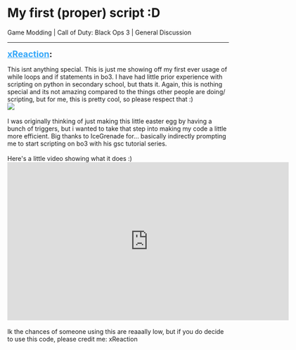 # My first (proper) script :D
Game Modding | Call of Duty: Black Ops 3 | General Discussion

---
<strong style="font-size: 1.4em;"><span style="text-decoration: underline;text-decoration-color: #34a7f9;"><span style="color:#34a7f9;">xReaction</span></span>:</strong>

<p>This isnt anything special. This is just me showing off my first ever usage of while loops and if statements in bo3. I have had little prior experience with scripting on python in secondary school, but thats it. Again, this is nothing special and its not amazing compared to the things other people are doing/ scripting, but for me, this is pretty cool, so please respect that :)<br />
<img style="max-width: 500px;" src="{{ '/wiki/threads/assets/a.69.png' | relative_url }}">
<br /><br />I was originally thinking of just making this little easter egg by having a bunch of triggers, but i wanted to take that step into making my code a little more efficient. Big thanks to IceGrenade for... basically indirectly prompting me to start scripting on bo3 with his gsc tutorial series.<br /><br />Here&#39;s a little video showing what it does :)<br /><iframe type="text/html" width="640" height="360" src="https://www.youtube.com/embed/w08-IHJCvMs" frameborder="0"></iframe><br /><br />Ik the chances of someone using this are reaaally low, but if you do decide to use this code, please credit me: xReaction</p>
